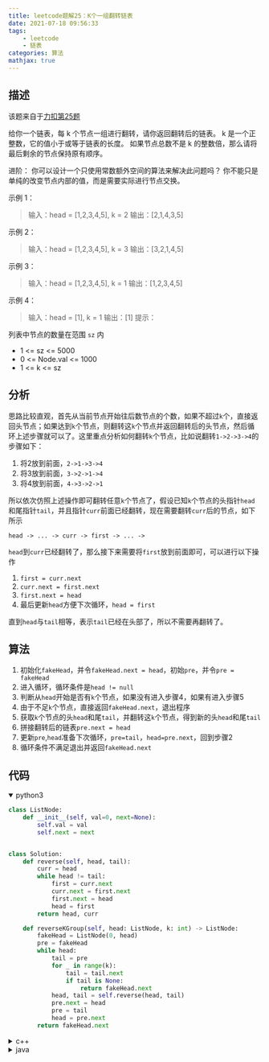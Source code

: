 ```yaml
---
title: leetcode题解25：K个一组翻转链表
date: 2021-07-18 09:56:33
tags:
    - leetcode
    - 链表
categories: 算法
mathjax: true
---
```


## 描述
该题来自于[力扣第25题](https://leetcode-cn.com/problems/reverse-nodes-in-k-group/)

给你一个链表，每 k 个节点一组进行翻转，请你返回翻转后的链表。
k 是一个正整数，它的值小于或等于链表的长度。
如果节点总数不是 k 的整数倍，那么请将最后剩余的节点保持原有顺序。

进阶：
你可以设计一个只使用常数额外空间的算法来解决此问题吗？
你不能只是单纯的改变节点内部的值，而是需要实际进行节点交换。

<!--more-->


示例 1：

> 输入：head = [1,2,3,4,5], k = 2
输出：[2,1,4,3,5]

示例 2：

> 输入：head = [1,2,3,4,5], k = 3
输出：[3,2,1,4,5]

示例 3：

> 输入：head = [1,2,3,4,5], k = 1
输出：[1,2,3,4,5]

示例 4：

> 输入：head = [1], k = 1
输出：[1]
提示：

列表中节点的数量在范围 `sz` 内

* 1 <= sz <= 5000
* 0 <= Node.val <= 1000
* 1 <= k <= sz


## 分析
思路比较直观，首先从当前节点开始往后数节点的个数，如果不超过`k`个，直接返回头节点；如果达到`k`个节点，则翻转这`k`个节点并返回翻转后的头节点，然后循环上述步骤就可以了。这里重点分析如何翻转`k`个节点，比如说翻转`1->2->3->4`的步骤如下：
1. 将2放到前面，`2->1->3->4`
2. 将3放到前面，`3->2->1->4`
3. 将4放到前面，`4->3->2->1`

所以依次仿照上述操作即可翻转任意`k`个节点了，假设已知`k`个节点的头指针`head`和尾指针`tail`，并且指针`curr`前面已经翻转，现在需要翻转`curr`后的节点，如下所示
```
head -> ... -> curr -> first -> ... ->
```
`head`到`curr`已经翻转了，那么接下来需要将`first`放到前面即可，可以进行以下操作
1. `first = curr.next`
2. `curr.next = first.next`
3. `first.next = head`
4. 最后更新`head`方便下次循环，`head = first`

直到`head`与`tail`相等，表示`tail`已经在头部了，所以不需要再翻转了。

## 算法
1. 初始化`fakeHead`，并令`fakeHead.next = head`，初始`pre`，并令`pre = fakeHead`
2. 进入循环，循环条件是`head != null`
3. 判断从`head`开始是否有`k`个节点，如果没有进入步骤4，如果有进入步骤5
4. 由于不足`k`个节点，直接返回`fakeHead.next`，退出程序
5. 获取`k`个节点的头`head`和尾`tail`，并翻转这`k`个节点，得到新的头`head`和尾`tail`
6. 拼接翻转后的链表`pre.next = head`
7. 更新`pre`,`head`准备下次循环，`pre=tail`，`head=pre.next`，回到步骤2
8. 循环条件不满足退出并返回`fakeHead.next`


## 代码
<details open>
<summary>python3</summary>

```python
class ListNode:
    def __init__(self, val=0, next=None):
        self.val = val
        self.next = next


class Solution:
    def reverse(self, head, tail):
        curr = head
        while head != tail:
            first = curr.next
            curr.next = first.next
            first.next = head
            head = first
        return head, curr

    def reverseKGroup(self, head: ListNode, k: int) -> ListNode:
        fakeHead = ListNode(0, head)
        pre = fakeHead
        while head:
            tail = pre
            for _ in range(k):
                tail = tail.next
                if tail is None:
                    return fakeHead.next
            head, tail = self.reverse(head, tail)
            pre.next = head
            pre = tail
            head = pre.next
        return fakeHead.next
```
</details>


<details>
<summary>c++</summary>

```cpp
struct ListNode {
	int val;
	ListNode *next;
	ListNode() : val(0), next(nullptr) {}
	ListNode(int x) : val(x), next(nullptr) {}
	ListNode(int x, ListNode *next) : val(x), next(next) {}
};


class Solution {
public:
	void reverse(ListNode* &head, ListNode* &tail) {
		ListNode* curr = head;
		while (head != tail) {
			ListNode* first = curr->next;
			curr->next = first->next;
			first->next = head;
			head = first;
		}
		tail = curr;
	}
	ListNode* reverseKGroup(ListNode* head, int k) {
		ListNode* fakeHead = new ListNode(0, head);
		ListNode* pre = fakeHead;
		while (head) {
			ListNode* tail = pre;
			for (int i = 0; i < k; i++) {
				tail = tail->next;
				if (tail == nullptr) return fakeHead->next;
			}
			reverse(head, tail);
			pre->next = head;
			pre = tail;
			head = pre->next;
		}
		return fakeHead->next;
	}
};
```
</details>


<details>
<summary>java</summary>

```java
public class ListNode {
    int val;
    ListNode next;
    ListNode() {}
    ListNode(int val) { this.val = val; }
    ListNode(int val, ListNode next) { this.val = val; this.next = next; }
 }


 class Solution {
    public ListNode reverse(ListNode head, ListNode tail) {
        ListNode curr = head;
        while(head != tail) {
            ListNode first = curr.next;
            curr.next = first.next;
            first.next = head;
            head = first;
        }
        tail = curr;
        return tail;
    }

    public ListNode reverseKGroup(ListNode head, int k) {
        ListNode fakeHead = new ListNode(0, head);
        ListNode pre = fakeHead;
        while (head != null) {
            ListNode tail = pre;
            for(int i = 0; i < k; i++) {
                tail = tail.next;
                if (tail == null) return fakeHead.next;
            }
            ListNode newTail = reverse(head, tail);
            pre.next = tail;
            pre = newTail;
            head = pre.next;
        }
        return fakeHead.next;
    }
}
```
</details>